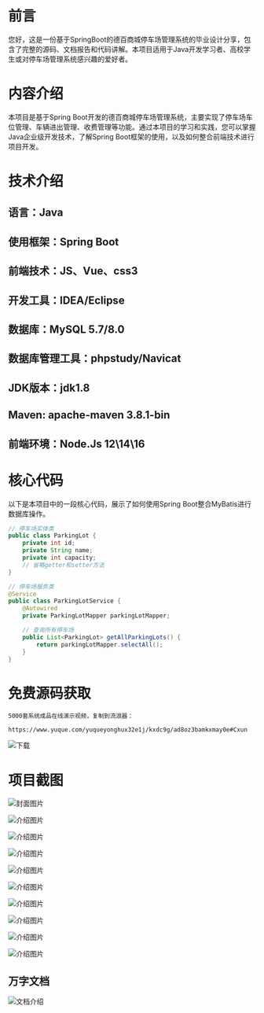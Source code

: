 # 前言

您好，这是一份基于SpringBoot的德百商城停车场管理系统的毕业设计分享，包含了完整的源码、文档报告和代码讲解。本项目适用于Java开发学习者、高校学生或对停车场管理系统感兴趣的爱好者。

# 内容介绍

本项目是基于Spring Boot开发的德百商城停车场管理系统，主要实现了停车场车位管理、车辆进出管理、收费管理等功能。通过本项目的学习和实践，您可以掌握Java企业级开发技术，了解Spring Boot框架的使用，以及如何整合前端技术进行项目开发。

# 技术介绍

## 语言：Java
## 使用框架：Spring Boot
## 前端技术：JS、Vue、css3
## 开发工具：IDEA/Eclipse
## 数据库：MySQL 5.7/8.0
## 数据库管理工具：phpstudy/Navicat
## JDK版本：jdk1.8
## Maven: apache-maven 3.8.1-bin
## 前端环境：Node.Js 12\14\16

# 核心代码

以下是本项目中的一段核心代码，展示了如何使用Spring Boot整合MyBatis进行数据库操作。

```java
// 停车场实体类
public class ParkingLot {
    private int id;
    private String name;
    private int capacity;
    // 省略getter和setter方法
}

// 停车场服务类
@Service
public class ParkingLotService {
    @Autowired
    private ParkingLotMapper parkingLotMapper;

    // 查询所有停车场
    public List<ParkingLot> getAllParkingLots() {
        return parkingLotMapper.selectAll();
    }
}
```

# 免费源码获取

```
5000套系统成品在线演示视频，复制到流浪器： 
```
```
https://www.yuque.com/yuqueyonghux32e1j/kxdc9g/ad8oz3bamkxmay0e#Cxun
```
![下载](https://img12.360buyimg.com/ddimg/jfs/t1/339687/11/1349/28408/68ad865fF412d7877/adaa650483a100f2.jpg)

# 项目截图

![封面图片](https://img10.360buyimg.com/ddimg/jfs/t1/346290/18/459/110311/68bc8001Fafcfa739/814c855d683696c5.jpg)

![介绍图片](https://img10.360buyimg.com/ddimg/jfs/t1/325625/2/17007/38271/68bc7fd9F476f85a1/4d5ee9418edcb875.jpg)

![介绍图片](https://img13.360buyimg.com/ddimg/jfs/t1/348909/36/487/51061/68bc7fd9Fbc660e4e/e4a0b9002648f87d.jpg)

![介绍图片](https://img10.360buyimg.com/ddimg/jfs/t1/349770/32/441/18283/68bc7fdaF965b8e30/99738ce113afd454.jpg)

![介绍图片](https://img11.360buyimg.com/ddimg/jfs/t1/327588/24/17152/20083/68bc7fdaF85b4a25f/9d2fe2f8f0ad0a2b.jpg)

![介绍图片](https://img10.360buyimg.com/ddimg/jfs/t1/337369/16/7830/17420/68bc7fdbFe3161047/73b8b3a9bff67597.jpg)

![介绍图片](https://img11.360buyimg.com/ddimg/jfs/t1/335024/30/10248/22460/68bc7fdbF2e9c03ec/c430a403e8386cb3.jpg)

![介绍图片](https://img10.360buyimg.com/ddimg/jfs/t1/346231/32/391/31327/68bc7fdcF07483939/02562428a148406a.jpg)

![介绍图片](https://img13.360buyimg.com/ddimg/jfs/t1/331275/15/10241/34066/68bc7fdcFe703323d/7e2d8fb4f773d029.jpg)

![介绍图片](https://img12.360buyimg.com/ddimg/jfs/t1/327162/32/17214/34974/68bc7fddF03793b5f/07d5aaa6e86e991b.jpg)


## 万字文档
![文档介绍](https://img14.360buyimg.com/ddimg/jfs/t1/338393/1/3576/156947/68b1ad0cF74dc525c/ff9cd6c574295685.jpg)
